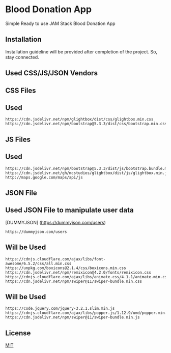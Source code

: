 # Blood Donation App
Simple Ready to use JAM Stack Blood Donation App

## Installation
Installation guideline will be provided after completion of the project. So, stay connected. 

## Used CSS/JS/JSON Vendors

## CSS Files
## Used
```
https://cdn.jsdelivr.net/npm/glightbox/dist/css/glightbox.min.css
https://cdn.jsdelivr.net/npm/bootstrap@5.3.3/dist/css/bootstrap.min.css
```
## JS Files
## Used
```
https://cdn.jsdelivr.net/npm/bootstrap@5.3.3/dist/js/bootstrap.bundle.min.js
https://cdn.jsdelivr.net/gh/mcstudios/glightbox/dist/js/glightbox.min.js
http://maps.google.com/maps/api/js
```
## JSON File
## Used JSON File to manipulate user data
[DUMMYJSON] (https://dummyjson.com/users)
```
https://dummyjson.com/users
```
## Will be Used
```
https://cdnjs.cloudflare.com/ajax/libs/font-awesome/6.5.2/css/all.min.css
https://unpkg.com/boxicons@2.1.4/css/boxicons.min.css
https://cdn.jsdelivr.net/npm/remixicon@4.2.0/fonts/remixicon.css
https://cdnjs.cloudflare.com/ajax/libs/animate.css/4.1.1/animate.min.css
https://cdn.jsdelivr.net/npm/swiper@11/swiper-bundle.min.css
```
## Will be Used
```
https://code.jquery.com/jquery-3.2.1.slim.min.js
https://cdnjs.cloudflare.com/ajax/libs/popper.js/1.12.9/umd/popper.min.js
https://cdn.jsdelivr.net/npm/swiper@11/swiper-bundle.min.js
```

## License
[MIT](https://choosealicense.com/licenses/mit/)